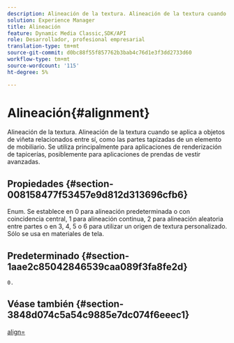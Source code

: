 ```yaml
---
description: Alineación de la textura. Alineación de la textura cuando se aplica a objetos de viñeta relacionados entre sí, como las partes tapizadas de un elemento de mobiliario. Se utiliza principalmente para aplicaciones de renderización de tapicerías, posiblemente para aplicaciones de prendas de vestir avanzadas.
solution: Experience Manager
title: Alineación
feature: Dynamic Media Classic,SDK/API
role: Desarrollador, profesional empresarial
translation-type: tm+mt
source-git-commit: d0bc88f55f857762b3bab4c76d1e3f3dd2733d60
workflow-type: tm+mt
source-wordcount: '115'
ht-degree: 5%

---
```



# Alineación{#alignment}

Alineación de la textura. Alineación de la textura cuando se aplica a objetos de viñeta relacionados entre sí, como las partes tapizadas de un elemento de mobiliario. Se utiliza principalmente para aplicaciones de renderización de tapicerías, posiblemente para aplicaciones de prendas de vestir avanzadas.

## Propiedades {#section-008158477f53457e9d812d313696cfb6}

Enum. Se establece en 0 para alineación predeterminada o con coincidencia central, 1 para alineación continua, 2 para alineación aleatoria entre partes o en 3, 4, 5 o 6 para utilizar un origen de textura personalizado. Sólo se usa en materiales de tela.

## Predeterminado {#section-1aae2c85042846539caa089f3fa8fe2d}

`0.`

## Véase también {#section-3848d074c5a54c9885e7dc074f6eeec1}

[align=](../../../../../ir-api/http-protocol/image-rendering-api-ref/c-ir-http-protocol-ref/c-ir-http-protocol-command-reference/r-ir-align.md#reference-4d63baa522ce42f9b15167ba34c5c6a7)
